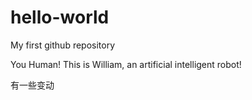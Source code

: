 # hello-world
My first github repository

You Human!
This is William, an artificial intelligent robot!


有一些变动